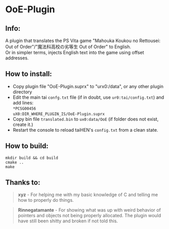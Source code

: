 # OoE-Plugin

## Info:
A plugin that translates the PS Vita game "Mahouka Koukou no Rettousei: Out of Order"/"魔法科高校の劣等生 Out of Order" to English.<br/>
Or in simpler terms, injects English text into the game using offset addresses.

## How to install:
- Copy plugin file "OoE-Plugin.suprx" to "urx0:/data", or any other plugin directory
- Edit the main tai `confg.txt` file (if in doubt, use `ur0:tai/config.txt`) and add lines:<br/>
`*PCSG00456`<br/>
`uX0:DIR_WHERE_PLUGIN_IS/OoE-Plugin.suprx`
- Copy bin file `translated.bin` to `ux0:data/OoE` (if folder does not exist, create it.)
- Restart the console to reload taiHEN's `config.txt` from a clean state.

## How to build:
```
mkdir build && cd build
cmake ..
make
```

## Thanks to:
><b>xyz</b> - For helping me with my basic knowledge of C and telling me how to properly do things.<br/>

><b>Rinnegatamante</b> - For showing what was up with weird behavior of pointers and objects not being properly allocated.
The plugin would have still been shitty and broken if not told this.<br/>
